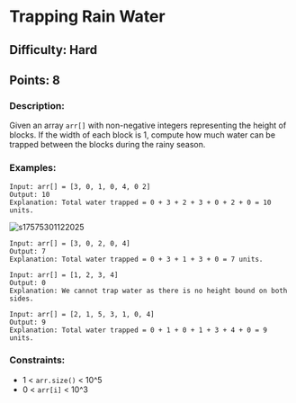 # Trapping Rain Water
## Difficulty: Hard
## Points: 8
### Description:
Given an array `arr[]` with non-negative integers representing the height of blocks. If the width of each block is 1, compute how much water can be trapped between the blocks during the rainy season. 

### Examples:
```
Input: arr[] = [3, 0, 1, 0, 4, 0 2]
Output: 10
Explanation: Total water trapped = 0 + 3 + 2 + 3 + 0 + 2 + 0 = 10 units.
```
![s17575301122025](https://a.okmd.dev/md/6783b54e1ecbc.png)
```
Input: arr[] = [3, 0, 2, 0, 4]
Output: 7
Explanation: Total water trapped = 0 + 3 + 1 + 3 + 0 = 7 units.
```
```
Input: arr[] = [1, 2, 3, 4]
Output: 0
Explanation: We cannot trap water as there is no height bound on both sides.
```
```
Input: arr[] = [2, 1, 5, 3, 1, 0, 4]
Output: 9
Explanation: Total water trapped = 0 + 1 + 0 + 1 + 3 + 4 + 0 = 9 units.
```

### Constraints:
- 1 < `arr.size()` < 10^5
- 0 < `arr[i]` < 10^3